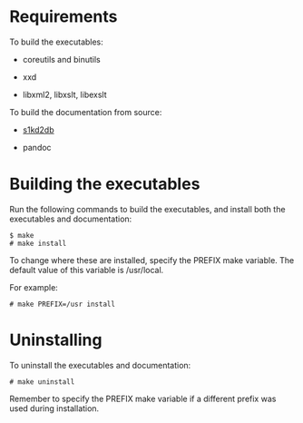 Requirements
============

To build the executables:

-   coreutils and binutils

-   xxd

-   libxml2, libxslt, libexslt

To build the documentation from source:

-   [s1kd2db](http://github.com/kibook/s1kd2db)

-   pandoc

Building the executables
========================

Run the following commands to build the executables, and install both the executables and documentation:

    $ make
    # make install

To change where these are installed, specify the PREFIX make variable. The default value of this variable is /usr/local.

For example:

    # make PREFIX=/usr install

Uninstalling
============

To uninstall the executables and documentation:

    # make uninstall

Remember to specify the PREFIX make variable if a different prefix was used during installation.

